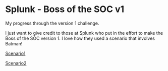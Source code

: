 # Splunk - Boss of the SOC v1

My progress through the version 1 challenge.

I just want to give credit to those at Splunk who put in the effort to make the Boss of the SOC version 1. I love how they used a scenario that involves Batman!

[Scenario1](/Scenarios/Scenario1.md)

[Scenario2](/Scenarios/Scenario2.md)
